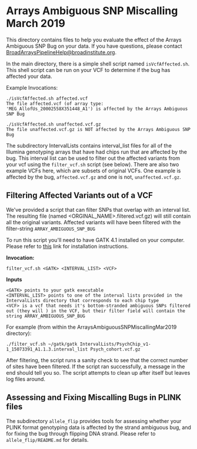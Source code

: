# Arrays Ambiguous SNP Miscalling March 2019
This directory contains files to help you evaluate the effect of the Arrays Ambiguous SNP Bug on your data. If you have questions, please contact BroadArraysPipelineHelp@broadinstitute.org.

In the main directory, there is a simple shell script named `isVcfAffected.sh`. This shell script can be run on your VCF to determine if the bug has affected your data.

Example Invocations:

    ./isVcfAffected.sh affected.vcf 
    The file affected.vcf (of array type: 'MEG_AllofUs_20002558X351448_A1') is affected by the Arrays Ambiguous SNP Bug

    ./isVcfAffected.sh unaffected.vcf.gz 
    The file unaffected.vcf.gz is NOT affected by the Arrays Ambiguous SNP Bug

The subdirectory IntervalLists contains interval_list files for all of the Illumina genotyping arrays that 
have had chips run that are affected by the bug.  This interval list can be used to filter out the affected variants from your vcf using the `filter_vcf.sh` script (see below).
There are also two example VCFs here, which are subsets of original VCFs. One example is affected by the bug, `affected.vcf.gz` and one is not, `unaffected.vcf.gz`.

## Filtering Affected Variants out of a VCF
We've provided a script that can filter SNPs that overlap with an interval list. The resulting file (named <ORGINAL_NAME>.filtered.vcf.gz) will still contain all the original variants. 
Affected variants will have been filtered with the filter-string `ARRAY_AMBIGUOUS_SNP_BUG`

To run this script you'll need to have GATK 4.1 installed on your computer. Please refer to [this](https://software.broadinstitute.org/gatk/documentation/quickstart.php) link for installation instructions.

**Invocation:**

```
filter_vcf.sh <GATK> <INTERVAL_LIST> <VCF>
```

**Inputs**

```
<GATK> points to your gatk executable
<INTERVAL_LIST> points to one of the interval lists provided in the IntervalLists directory that corresponds to each chip type
<VCF> is a vcf that needs it's bottom-stranded ambiguous SNPs filtered out (they will ) in the VCF, but their filter field will contain the string ARRAY_AMBIGUOUS_SNP_BUG
```

For example (from within the ArraysAmbiguousSNPMiscallingMar2019 directory): 

```
./filter_vcf.sh ~/gatk/gatk IntervalLists/PsychChip_v1-1_15073391_A1.1.3.interval_list Psych_cohort.vcf.gz
```

After filtering, the script runs a sanity check to see that the correct number of sites have been filtered. If the script ran successfully, a message in the end should tell you so. 
The script attempts to clean up after itself but leaves log files around.

## Assessing and Fixing Miscalling Bugs in PLINK files

The subdirectory `allele_flip` provides tools for assessing whether your PLINK format genotyping data is affected by the strand ambiguous bug, and for fixing the bug through flipping DNA strand. Please refer to `allele_flip/README.md` for details.
